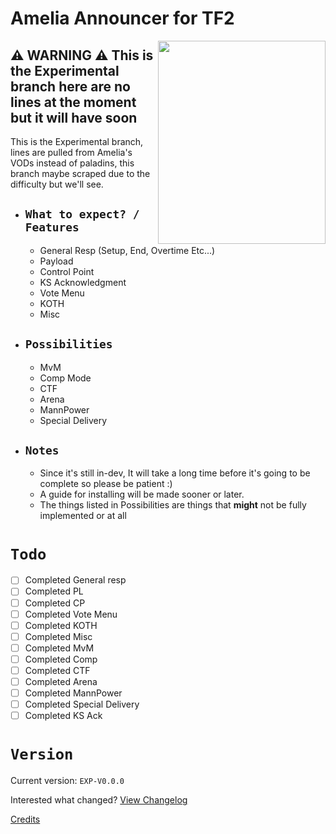 # Amelia Announcer for TF2

<img align=right src="https://pbs.twimg.com/media/E4In0eSXEAEyok1.png" width="268" height="325" />

## ⚠️ **WARNING** ⚠️ This is the Experimental branch here are no lines at the moment but it will have soon
This is the Experimental branch, lines are pulled from Amelia's VODs instead of paladins, this branch maybe scraped due to the difficulty but we'll see.

  - ## `What to expect? / Features`
    - General Resp (Setup, End, Overtime Etc...)
    - Payload
    - Control Point
    - KS Acknowledgment
    - Vote Menu
    - KOTH
    - Misc
  - ## `Possibilities`
    - MvM
    - Comp Mode
    - CTF
    - Arena
    - MannPower
    - Special Delivery
  - ## `Notes`
    - Since it's still in-dev, It will take a long time before it's going to be complete so please be patient :)
    - A guide for installing will be made sooner or later.
    - The things listed in Possibilities are things that **might** not be fully implemented or at all

# `Todo`

- [ ] Completed General resp
- [ ] Completed PL
- [ ] Completed CP
- [ ] Completed Vote Menu
- [ ] Completed KOTH
- [ ] Completed Misc
- [ ] Completed MvM
- [ ] Completed Comp
- [ ] Completed CTF
- [ ] Completed Arena
- [ ] Completed MannPower
- [ ] Completed Special Delivery
- [ ] Completed KS Ack

# `Version`

Current version: `EXP-V0.0.0`

Interested what changed? [View Changelog](https://github.com/t0-ot/Amelia-Announcer-for-TF2/blob/Experiment/Changelog.md)

[Credits](https://github.com/t0-ot/Amelia-Announcer-for-TF2/blob/Experiment/Credits.md)
